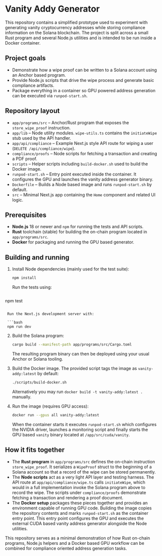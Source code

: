 # Vanity Addy Generator

This repository contains a simplified prototype used to experiment with generating vanity cryptocurrency addresses while storing compliance information on the Solana blockchain.  The project is split across a small Rust program and several Node.js utilities and is intended to be run inside a Docker container.

## Project goals

- Demonstrate how a wipe proof can be written to a Solana account using an Anchor based program.
- Provide Node.js scripts that drive the wipe process and generate basic compliance artifacts.
- Package everything in a container so GPU powered address generation can be executed via `runpod-start.sh`.

## Repository layout

- `app/programs/src` – Anchor/Rust program that exposes the `store_wipe_proof` instruction.
- `app/lib` – Node utility modules. `wipe-utils.ts` contains the `initiateWipe` stub used by the API handler.
- `app/api/compliance` – Example Next.js style API route for wiping a user (`DELETE /api/compliance/wipe`).
- `compliance/proofs` – Node scripts for fetching a transaction and creating a PDF proof.
- `scripts` – Helper scripts including `build-docker.sh` used to build the Docker image.
- `runpod-start.sh` – Entry point executed inside the container. It configures the GPU and launches the vanity address generator binary.
- `Dockerfile` – Builds a Node based image and runs `runpod-start.sh` by default.
- `src` – Minimal Next.js app containing the `Home` component and related UI logic.

## Prerequisites

- **Node.js** 18 or newer and `npm` for running the tests and API scripts.
- **Rust** toolchain (stable) for building the on-chain program located in `app/programs/src`.
- **Docker** for packaging and running the GPU based generator.

## Building and running

1. Install Node dependencies (mainly used for the test suite):

   ```bash
   npm install
   ```

   Run the tests using:

   ```bash
  npm test
  ```

   Run the Next.js development server with:

   ```bash
   npm run dev
   ```

2. Build the Solana program:

   ```bash
   cargo build --manifest-path app/programs/src/Cargo.toml
   ```

   The resulting program binary can then be deployed using your usual Anchor or Solana tooling.

3. Build the Docker image. The provided script tags the image as `vanity-addy:latest` by default:

   ```bash
   ./scripts/build-docker.sh
   ```

   Alternatively you may run `docker build -t vanity-addy:latest .` manually.

4. Run the image (requires GPU access):

   ```bash
   docker run --gpus all vanity-addy:latest
   ```

   When the container starts it executes `runpod-start.sh` which configures the NVIDIA driver, launches a monitoring script and finally starts the GPU based `vanity` binary located at `/app/src/cuda/vanity`.

## How it fits together

- The **Rust program** in `app/programs/src` defines the on-chain instruction `store_wipe_proof`.  It serializes a `WipeProof` struct to the beginning of a Solana account so that a record of the wipe can be stored permanently.
- The **Node scripts** act as a very light API layer and testing harness.  The API route at `app/api/compliance/wipe.ts` calls `initiateWipe`, which would in a full implementation invoke the Solana program above to record the wipe.  The scripts under `compliance/proofs` demonstrate fetching a transaction and rendering a proof document.
- The **Docker setup** packages these pieces together and provides an environment capable of running GPU code.  Building the image copies the repository contents and marks `runpod-start.sh` as the container entry point.  This entry point configures the GPU and executes the external CUDA based vanity address generator alongside the Node utilities.

This repository serves as a minimal demonstration of how Rust on-chain programs, Node.js helpers and a Docker based GPU workflow can be combined for compliance oriented address generation tasks.
